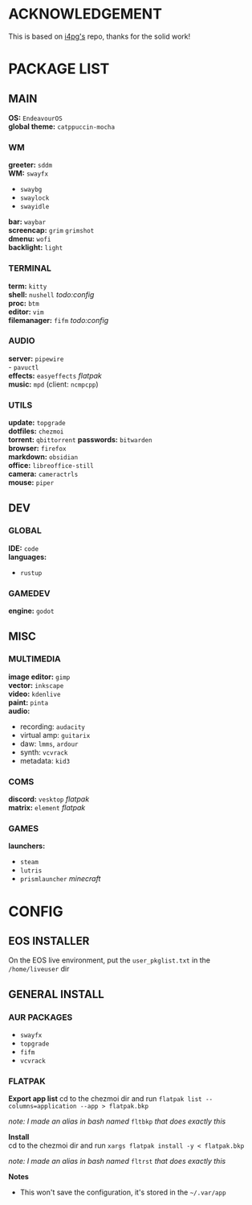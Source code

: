 # ACKNOWLEDGEMENT
This is based on [i4pg's](https://github.com/i4pg/dotfiles) repo, thanks for the solid work!  

# PACKAGE LIST
## MAIN
**OS:** `EndeavourOS`  
**global theme:** `catppuccin-mocha`  

### WM
**greeter:** `sddm`  
**WM:** `swayfx`  
- `swaybg`  
- `swaylock`  
- `swayidle`  
  
**bar:** `waybar`  
**screencap:** `grim` `grimshot`  
**dmenu:** `wofi`  
**backlight:** `light`  
  
### TERMINAL
**term:** `kitty`  
**shell:** `nushell` *todo:config*  
**proc:** `btm`  
**editor:** `vim`  
**filemanager:** `fifm` *todo:config*  

### AUDIO  
**server:** `pipewire`  
    - `pavuctl`  
**effects:** `easyeffects` *flatpak*  
**music:** `mpd` (client: `ncmpcpp`)  

### UTILS
**update:** `topgrade`  
**dotfiles:** `chezmoi`  
**torrent:** `qbittorrent`
**passwords:** `bitwarden`  
**browser:** `firefox`  
**markdown:** `obsidian`  
**office:** `libreoffice-still`  
**camera:** `cameractrls`  
**mouse:** `piper`  

## DEV

### GLOBAL
**IDE:** `code`  
**languages:**  
- `rustup`  

### GAMEDEV
**engine:** `godot`  

## MISC

### MULTIMEDIA
**image editor:** `gimp`  
**vector:** `inkscape`  
**video:** `kdenlive`  
**paint:** `pinta`  
**audio:**  
- recording: `audacity`  
- virtual amp: `guitarix`  
- daw: `lmms`, `ardour`  
- synth: `vcvrack`  
- metadata: `kid3`  

### COMS
**discord:** `vesktop` *flatpak*  
**matrix:** `element` *flatpak*  
  
### GAMES
**launchers:**  
- `steam`  
- `lutris`  
- `prismlauncher` *minecraft*  

# CONFIG
## EOS INSTALLER
On the EOS live environment, put the `user_pkglist.txt` in the `/home/liveuser` dir  

## GENERAL INSTALL

### AUR PACKAGES
- `swayfx`  
- `topgrade`  
- `fifm`  
- `vcvrack`  

### FLATPAK
**Export app list**
cd to the chezmoi dir and run `flatpak list --columns=application --app > flatpak.bkp`  
  
*note: I made an alias in bash named* `fltbkp` *that does exactly this*  
  
**Install**  
cd to the chezmoi dir and run `xargs flatpak install -y < flatpak.bkp`  
  
*note: I made an alias in bash named* `fltrst` *that does exactly this*  

**Notes**  
- This won't save the configuration, it's stored in the `~/.var/app`  
